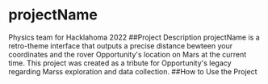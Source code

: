 # projectName
Physics team for Hacklahoma 2022
##Project Description
projectName is a retro-theme interface that outputs a precise distance bewteen your coordinates and the rover Opportunity's location on Mars at the current time. This project was created
as a tribute for Opportunity's legacy regarding Marss exploration and data collection. 
##How to Use the Project 


